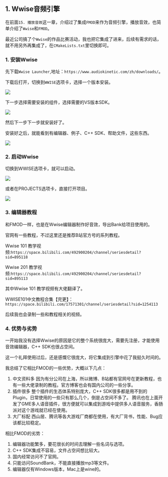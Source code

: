 ## 1. Wwise音频引擎

在前面`15. 播放音效`这一章，介绍过了集成`FMOD`来作为音频引擎，播放音效，也简单介绍了`Wwise`和`FMOD`。

最近公司搞了个`Wwise`的作品比赛活动，我也把它集成了进来，后续有需求的话，就不用另外再集成了，在`CMakeLists.txt`里切换即可。

### 1. 安装Wwise

先下载`Wwise Launcher`,地址：`https://www.audiokinetic.com/zh/downloads/`。

下载后打开，切换到`WWISE`选项卡，选择一个版本安装。

![](../../imgs/audio_wwise/wwise/install_in_launcher.png)

下一步选择需要安装的组件，选择需要的VS版本SDK。

![](../../imgs/audio_wwise/wwise/choose_vs.png)

然后下一步下一步就安装好了。

安装好之后，就能看到有编辑器、例子、C++ SDK、帮助文件，这些东西。

![](../../imgs/audio_wwise/wwise/folder_file_list.jpg)

### 2. 启动Wwise

切换到WWISE选项卡，就可以启动。

![](../../imgs/audio_wwise/wwise/start_wwise.png)

或者在PROJECTS选项卡，直接打开项目。

![](../../imgs/audio_wwise/wwise/open_project_direct.jpg)

### 3. 编辑器教程

和FMOD一样，也是在Wwise编辑器制作好音效，导出Bank给项目使用的。

官网有一些教程，不过这里还是推荐B站官方号的系列教程。

Wwise 101 教学视频:`https://space.bilibili.com/492900204/channel/seriesdetail?sid=895118`

Wwise 201 教学视频:`https://space.bilibili.com/492900204/channel/seriesdetail?sid=895113`

其中Wwise 101 教学视频有大佬翻译了。

WWISE101中文教程合集【完更】：`https://space.bilibili.com/17571301/channel/seriesdetail?sid=1254113`

后续我也会录制一些和教程相关的视频。

### 4. 优势与劣势

一开始我没有选择Wwise的原因是它的整个系统很庞大，需要先注册，才能使用音效编辑器，C++ SDK也很占空间。

这一个礼拜使用过后，还是感慨它很庞大，将它集成到引擎中花了我挺久时间的。

我总结了它相比FMOD的一些优势，大概以下几点：

1. 中文资料多
    因为有分公司在上海，所以微博、B站都有官网号在更新教程，也有一些大佬录制的教程。官方博客也会有国内公司的一些分享。
2. 插件很多
   整个插件的生态体系特别庞大，C++ SDK很多都是用不到的Plugin，日常使用的一些只有那么几个，倒是占空间不多了。
   腾讯也在上面开发了GME多人语音插件，很方便就可以集成到游戏中提供多人语音服务，香肠派对这个游戏就已经在使用。
3. 大厂标配
   西山居、腾讯等各大游戏厂商都在使用，有大厂背书，性能、Bug应该都比较稳定。

相比FMOD的劣势：

1. 编辑器功能繁多，要花很长的时间去理解一些名词与选项。
2. C++ SDK集成不容易，文件占空间想比较大。
3. 国内经常访问不了官网。
4. 只能访问SoundBank，不能直接播放mp3等文件。
5. 编辑器仅有Windows版本，Mac上是wine的。